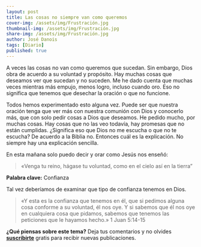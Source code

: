 ```yaml
---
layout: post
title: Las cosas no siempre van como queremos
cover-img: /assets/img/Frustración.jpg
thumbnail-img: /assets/img/Frustración.jpg
share-img: /assets/img/Frustración.jpg
author: José Danois
tags: [Diario]
published: true
---
```

A veces las cosas no van como queremos que sucedan. Sin embargo, Dios obra de acuerdo a su voluntad y propósito. Hay muchas cosas que deseamos ver que sucedan y no suceden. Me he dado cuenta que muchas veces mientras más empujo, menos logro, incluso cuando oro. Eso no significa que tenemos que desechar la oración o que no funcione.

Todos hemos experimentado esto alguna vez. Puede ser que nuestra oración tenga que ver más con nuestra comunión con Dios y conocerlo más, que con solo pedir cosas a Dios que deseamos. He pedido mucho, por muchas cosas. Hay cosas que no las veo todavía, hay promesas que no están cumplidas. ¿Significa eso que Dios no me escucha o que no te escucha? De acuerdo a la Biblia no. Entonces cuál es la explicación. No siempre hay una explicación sencilla.

En esta mañana solo puedo decir y orar como Jesús nos enseñó:

> «Venga tu reino, hágase tu voluntad, como en el cielo así en la
tierra”

**Palabra clave:** Confianza

Tal vez deberíamos de examinar que tipo de confianza tenemos en Dios.

> «Y esta es la confianza que tenemos en él, que si pedimos alguna cosa
conforme a su voluntad, él nos oye. Y si sabemos que él nos oye en
cualquiera cosa que pidamos, sabemos que tenemos las peticiones que le
hayamos hecho.» 1 Juan 5:14-15

**¿Qué piensas sobre este tema?** Deja tus comentarios y no olvides **[suscribirte](https://www.feedio.co/@jdanois)** gratis para recibir nuevas publicaciones.
<!--stackedit_data:
eyJoaXN0b3J5IjpbMjUwNzc5MDg0XX0=
-->